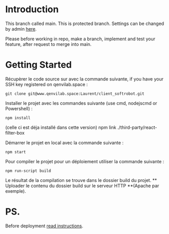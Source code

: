 # Introduction

This branch called main. This is protected branch. Settings can be changed by admin [here](https://www.qenvilab.space/laurent/client_softrobot/-/settings/repository).

Please before working in repo, make a branch, implement and test your feature, after request to merge into main.

# Getting Started

Récupèrer le code source sur avec la commande suivante, if you have your SSH key registered on qenvilab.space :

```
git clone git@www.qenvilab.space:Laurent/client_softrobot.git
```

Installer le projet avec les commandes suivante (use cmd, nodejscmd or Powershell) :

```
npm install
```

(celle ci est déja installé dans cette version) npm link ./third-party/react-filter-box

Démarrer le projet en local avec la commande suivante :
```
npm start
```

Pour compiler le projet pour un déploiement utiliser la commande suivante :
```
npm run-script build
```

Le résultat de la compilation se trouve dans le dossier build du projet.
** Uploader le contenu du dossier build sur le serveur HTTP **(Apache par exemple).

# PS.
Before deployment [read instructions](https://developer.mozilla.org/en-US/docs/Learn/Tools_and_testing/Understanding_client-side_tools/Deployment).
